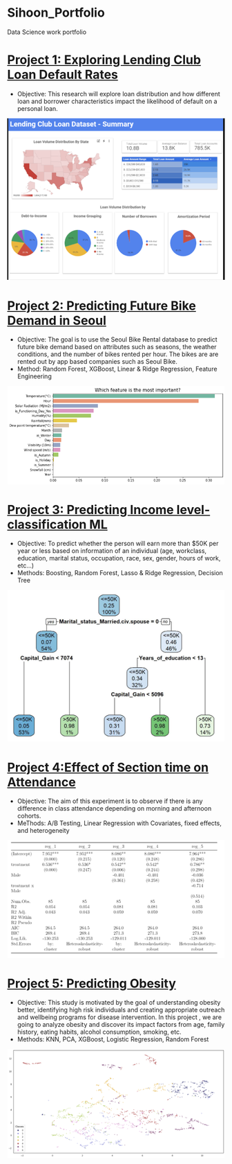 # Sihoon_Portfolio
Data Science work portfolio

# [Project 1: Exploring Lending Club Loan Default Rates](https://github.com/Sihoon-Daniel/Past_Projects/blob/main/01-Exploring-Lending-Club-Default-Rate/B2-Team7-Exploring-Lending-Club-Loan-Default-Rates.ipynb)
* Objective: This research will explore loan distribution and how different loan and borrower characteristics impact the likelihood of default on a personal loan.

![Tableau](https://github.com/Sihoon-Daniel/Sihoon_Portfolio/blob/main/images/Lending_Club.png)

# [Project 2: Predicting Future Bike Demand in Seoul](https://github.com/Sihoon-Daniel/Past_Projects/blob/main/02-Predicting-Seoul-Bike-Demand/A-Team5-Predicting-Seoul-Bike-Demand.ipynb)

* Objective: The goal is to use the Seoul Bike Rental database to predict future bike demand based on attributes such as seasons, the weather conditions, and the number of bikes rented per hour. The bikes are are rented out by app based companies such as Seoul Bike.
* Method: Random Forest, XGBoost, Linear & Ridge Regression, Feature Engineering

![Feature](https://github.com/Sihoon-Daniel/Sihoon_Portfolio/blob/main/images/Bike_Demand.png)

# [Project 3: Predicting Income level- classification ML](https://github.com/Sihoon-Daniel/Past_Projects/tree/main/03-Predicting-Income-Classification)

* Objective: To predict whether the person will earn more than $50K per year or less based on information of an individual (age, workclass, education, marital status, occupation, race, sex, gender, hours of work, etc...)
* Methods: Boosting, Random Forest, Lasso & Ridge Regression, Decision Tree

![DecisionTree](https://github.com/Sihoon-Daniel/Sihoon_Portfolio/blob/main/images/Income_Classification.PNG)

# [Project 4:Effect of Section time on Attendance](https://github.com/Sihoon-Daniel/Past_Projects/tree/main/04-Attendance-and-Section-Time)

* Objective: The aim of this experiment is to observe if there is any difference in class attendance depending on morning and afternoon cohorts.
* MeThods: A/B Testing, Linear Regression with Covariates, fixed effects, and heterogeneity

![Regression](https://github.com/Sihoon-Daniel/Sihoon_Portfolio/blob/main/images/Attendance.PNG)

# [Project 5: Predicting Obesity](https://github.com/Sihoon-Daniel/Past_Projects/blob/main/05-Predicting-Obesity/Predicting%20Obesity.ipynb)

* Objective: This study is motivated by the goal of understanding obesity better, identifying high risk individuals and creating appropriate outreach and wellbeing programs for disease intervention. In this project , we are going to analyze obesity and discover its impact factors from age, family history, eating habits, alcohol consumption, smoking, etc.
* Methods: KNN, PCA, XGBoost, Logistic Regression, Random Forest

![TSNE](https://github.com/Sihoon-Daniel/Sihoon_Portfolio/blob/main/images/Obesity.png)
